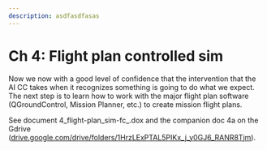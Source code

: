 ```yaml
---
description: asdfasdfasas
---
```


# Ch 4: Flight plan controlled sim

Now we now with a good level of confidence that the intervention that the AI CC takes when it recognizes something is going to do what we expect. The next step is to learn how to work with the major flight plan software (QGroundControl, Mission Planner, etc.) to create mission flight plans.&#x20;

See document 4\_flight-plan\_sim-fc\_.dox and the companion doc 4a on the Gdrive ([drive.google.com/drive/folders/1HrzLExPTAL5PIKx\_j\_y0GJ6\_RANR8Tjm](https://drive.google.com/drive/folders/1HrzLExPTAL5PIKx\_j\_y0GJ6\_RANR8Tjm)).
